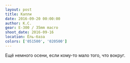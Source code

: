 ```yaml
---
layout: post
title: Капли
date: 2016-09-20 00:00:00
author: К.С.
gear: E-300 / 35mm macro
shoot_date: 2016-09-16
location: Ёль-база
colors: ['051500', '020500']
---
```


Ещё немного осени, если кому-то мало того, что вокруг.
